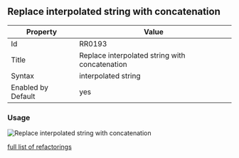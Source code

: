 ## Replace interpolated string with concatenation

Property | Value
--- | --- 
Id | RR0193
Title | Replace interpolated string with concatenation
Syntax | interpolated string
Enabled by Default | yes

### Usage

![Replace interpolated string with concatenation](../../images/refactorings/ReplaceInterpolatedStringWithConcatenation.png)

[full list of refactorings](Refactorings.md)
